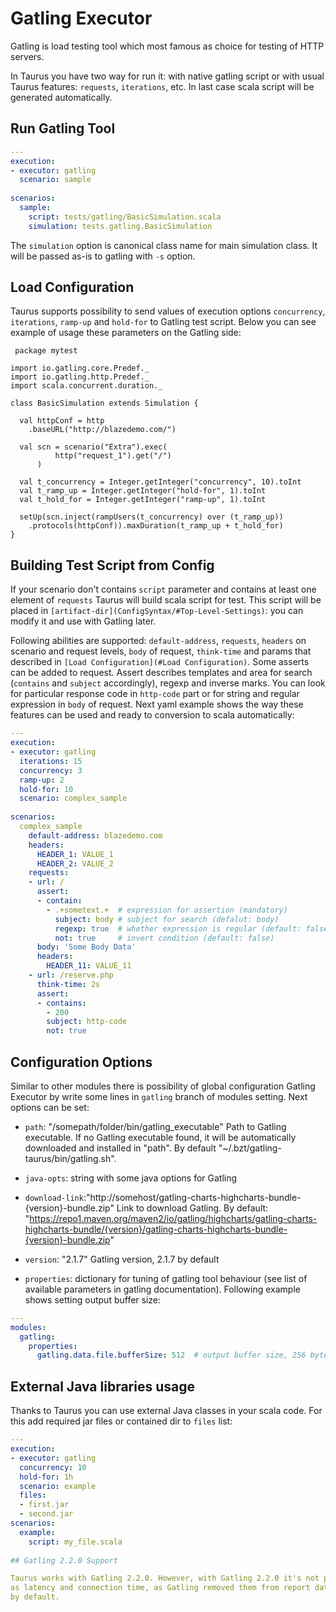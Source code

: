 # Gatling Executor

Gatling is load testing tool which most famous as choice for testing of HTTP servers.
 
In Taurus you have two way for run it: with native gatling script or with usual Taurus features: `requests`, `iterations`, etc. In last case scala script will be generated automatically.  

## Run Gatling Tool

```yaml
---
execution:
- executor: gatling
  scenario: sample
  
scenarios:
  sample:
    script: tests/gatling/BasicSimulation.scala
    simulation: tests.gatling.BasicSimulation
```

The `simulation` option is canonical class name for main simulation class. It will be passed as-is to gatling with `-s` option.

## Load Configuration

 Taurus supports possibility to send values of execution options `concurrency`, `iterations`, `ramp-up` and `hold-for` to Gatling test script. Below you can see example of usage these parameters on the Gatling side:
 
```
 package mytest

import io.gatling.core.Predef._
import io.gatling.http.Predef._
import scala.concurrent.duration._

class BasicSimulation extends Simulation {

  val httpConf = http
    .baseURL("http://blazedemo.com/")

  val scn = scenario("Extra").exec(
          http("request_1").get("/")
      )

  val t_concurrency = Integer.getInteger("concurrency", 10).toInt
  val t_ramp_up = Integer.getInteger("hold-for", 1).toInt
  val t_hold_for = Integer.getInteger("ramp-up", 1).toInt

  setUp(scn.inject(rampUsers(t_concurrency) over (t_ramp_up))
    .protocols(httpConf)).maxDuration(t_ramp_up + t_hold_for)
}
```

## Building Test Script from Config

 If your scenario don't contains `script` parameter and contains at least one element of `requests` Taurus will build scala script for test. This script will be placed in `[artifact-dir](ConfigSyntax/#Top-Level-Settings)`: you can modify it and use with Gatling later. 
 
 Following abilities are supported: `default-address`, `requests`, `headers` on scenario and request levels, `body` of request, `think-time` and params that described in `[Load Configuration](#Load Configuration)`. 
 Some asserts can be added to request. Assert describes templates and area for search (`contains` and `subject` accordingly), regexp and inverse marks. You can look for particular response code in `http-code` part or for string and regular expression in `body` of request.
 Next yaml example shows the way these features can be used and ready to conversion to scala automatically:

```yaml
---
execution:
- executor: gatling
  iterations: 15
  concurrency: 3
  ramp-up: 2
  hold-for: 10
  scenario: complex_sample
  
scenarios:
  complex_sample
    default-address: blazedemo.com
    headers:
      HEADER_1: VALUE_1
      HEADER_2: VALUE_2
    requests:
    - url: /
      assert:
      - contain:
        - .+sometext.+  # expression for assertion (mandatory)
          subject: body # subject for search (defalut: body)
          regexp: true  # whether expression is regular (default: false)
          not: true     # invert condition (default: false)          
      body: 'Some Body Data'
      headers:
        HEADER_11: VALUE_11
    - url: /reserve.php
      think-time: 2s
      assert:
      - contains: 
        - 200
        subject: http-code
        not: true
```
## Configuration Options

 Similar to other modules there is possibility of global configuration Gatling Executor by write some lines in `gatling` branch of modules setting. Next options can be set:
 - `path`: "/somepath/folder/bin/gatling_executable"
    Path to Gatling executable.
    If no Gatling executable found, it will be automatically downloaded and installed in "path".
    By default "~/.bzt/gatling-taurus/bin/gatling.sh".
    
 - `java-opts`: string with some java options for Gatling
     
 - `download-link`:"http://somehost/gatling-charts-highcharts-bundle-{version}-bundle.zip"
    Link to download Gatling.
    By default: "https://repo1.maven.org/maven2/io/gatling/highcharts/gatling-charts-highcharts-bundle/{version}/gatling-charts-highcharts-bundle-{version}-bundle.zip"
    
 -  `version`: "2.1.7"
    Gatling version, 2.1.7 by default

 - `properties`: dictionary for tuning of gatling tool behaviour (see list of available parameters in gatling documentation). Following example shows setting output buffer size:
        
```yaml
---
modules:
  gatling:
    properties:
      gatling.data.file.bufferSize: 512  # output buffer size, 256 bytes by default      
```
## External Java libraries usage

Thanks to Taurus you can use external Java classes in your scala code. For this add required jar files or contained dir to `files` list:
```yaml
---
execution:
- executor: gatling
  concurrency: 10
  hold-for: 1h
  scenario: example
  files: 
  - first.jar
  - second.jar
scenarios: 
  example:
    script: my_file.scala
    
## Gatling 2.2.0 Support

Taurus works with Gatling 2.2.0. However, with Gatling 2.2.0 it's not possible to extract such network stats
as latency and connection time, as Gatling removed them from report data. Because of that, Taurus installs Gatling 2.1.7
by default.
